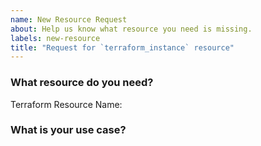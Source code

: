 ```yaml
---
name: New Resource Request
about: Help us know what resource you need is missing.
labels: new-resource
title: "Request for `terraform_instance` resource"
---
```

<!--
Thank you for helping to improve Official Terraform Provider!

Please be sure to search for open issues before raising a new one. We use issues
for bug reports and feature requests.
-->

### What resource do you need?

Terraform Resource Name: 
<!--
Please let us know the name of the resource you need.
-->


### What is your use case?
<!--
Help us for prioritization of the resource support by giving more details about
why you need it.
-->
